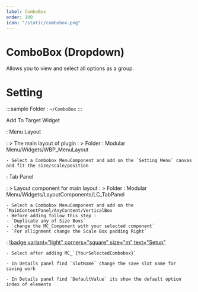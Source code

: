 ```yaml
---
label: ComboBox
order: 100
icon: "/static/combobox.png"
---
```


# ComboBox (Dropdown)

Allows you to view and select all options as a group.


# Setting

<style>
    .sample {
        text-align: center;
        color: #1956AF;
        border-radius: 10px;
        background-color: #ffb300;
        border: 1px solid #1956AF;
        padding-top: 20px;
        margin-bottom: 20px;
    }
</style>

:::sample
 Folder :  `~/ComboBox`
:::

Add To Target Widget

:   Menu Layout
    
   : > The main layout of plugin
   : > Folder : Modular Menu/Widgets/WBP_MenuLayout

    - Select a Combobox MenuComponent and add on the `Setting Menu` canvas and fit the size/scale/position


:   Tab Panel
    
   : > Layout component for main layout
   : > Folder : Modular Menu/Widgets/LayoutComponents/LC_TabPanel

    - Select a Combobox MenuComponent and add on the `MainContentPanel/AnyContent/VerticalBox
    - Before adding follow this step : 
    - `Duplicate any of Size Boxs`
    - `change the MC_Component with your selected component`
    - `For allignment change the Scale Box padding Right`


:   [!badge variant="light" corners="square" size="m" text="Setup"]()

    - Select after adding MC_`{YourSelectedCombobox}`

    - In Details panel find `SlotName` change the save slot name for saving work 
    
    - In Details panel find `DefaultValue` its show the default option index of elements 

